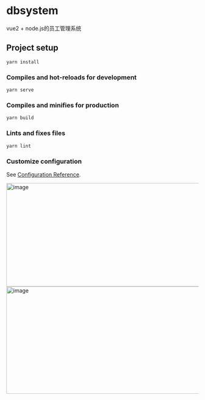 # dbsystem
vue2 + node.js的员工管理系统

## Project setup
```
yarn install
```

### Compiles and hot-reloads for development
```
yarn serve
```

### Compiles and minifies for production
```
yarn build
```

### Lints and fixes files
```
yarn lint
```

### Customize configuration
See [Configuration Reference](https://cli.vuejs.org/config/).


<img width="554" height="271" alt="image" src="https://github.com/user-attachments/assets/6a2d77f7-f35f-4203-9712-953024adad9a" />


<img width="553" height="281" alt="image" src="https://github.com/user-attachments/assets/5d3c9372-8536-405f-8a45-56ec9fec68a9" />



